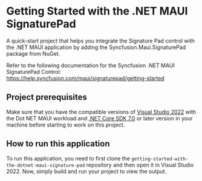 # Getting Started with the .NET MAUI SignaturePad 
A quick-start project that helps you integrate the Signature Pad control with the .NET MAUI application by adding the Syncfusion.Maui.SignaturePad package from NuGet.

Refer to the following documentation for the Syncfusion .NET MAUI SignaturePad Control: 
https://help.syncfusion.com/maui/signaturepad/getting-started

## Project prerequisites
Make sure that you have the compatible versions of [Visual Studio 2022](https://visualstudio.microsoft.com/downloads/ ) with the Dot NET MAUI workload and [.NET Core SDK 7.0](https://dotnet.microsoft.com/en-us/download/dotnet/7.0) or later version in your machine before starting to work on this project.

## How to run this application
To run this application, you need to first clone the `getting-started-with-the-dotnet-maui-signature-pad` repository and then open it in Visual Studio 2022. Now, simply build and run your project to view the output.
